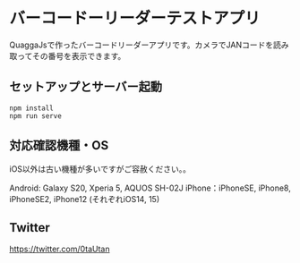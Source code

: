 # バーコードーリーダーテストアプリ

QuaggaJsで作ったバーコードリーダーアプリです。カメラでJANコードを読み取ってその番号を表示できます。

## セットアップとサーバー起動
```
npm install
npm run serve
```

## 対応確認機種・OS
iOS以外は古い機種が多いですがご容赦ください。。

Android: Galaxy S20, Xperia 5, AQUOS SH-02J
iPhone：iPhoneSE, iPhone8, iPhoneSE2, iPhone12 (それぞれiOS14, 15)

## Twitter
https://twitter.com/0taUtan